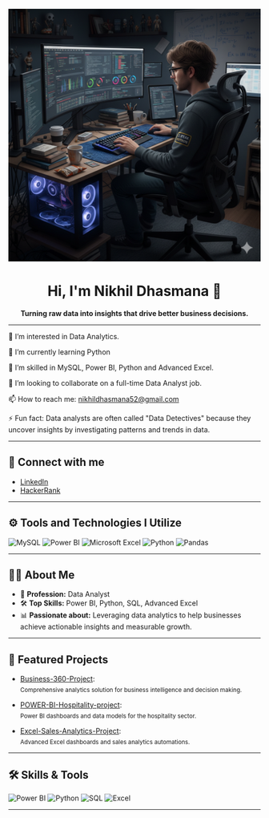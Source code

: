 <!-- Profile Introduction Section -->
<p align="center">
  <img src="https://github.com/NIKHIL50198/NIKHIL50198/blob/008ec28b67ac2ce69cce69b2b571459a7b159c5d/Gemini_Generated_Image_m5vxsam5vxsam5vx.png" width="1000" alt="Nikhil Dhasmana - Data Analyst"/>
</p>

<h1 align="center">Hi, I'm Nikhil Dhasmana 👋</h1>
<p align="center"><b>Turning raw data into insights that drive better business decisions.</b></p>

---
👀 I’m interested in Data Analytics. 

🔭 I’m currently learning Python

🌱 I’m skilled in MySQL, Power BI, Python and Advanced Excel.

💞️ I’m looking to collaborate on a full-time Data Analyst job.

📫 How to reach me: nikhildhasmana52@gmail.com

⚡ Fun fact: Data analysts are often called "Data Detectives" because they uncover insights by investigating patterns and trends in data.

---

## 🤝 Connect with me

- [LinkedIn](https://www.linkedin.com/in/nikhil-dhasmana-3b2b90137)
- [HackerRank](https://www.hackerrank.com/nikhildhasmana52) <!-- Replace with your actual HackerRank username/link -->

---

## ⚙️ Tools and Technologies I Utilize

![MySQL](https://img.shields.io/badge/-MySQL-4479A1?logo=mysql&logoColor=white)
![Power BI](https://img.shields.io/badge/-Power%20BI-F2C811?logo=powerbi&logoColor=white)
![Microsoft Excel](https://img.shields.io/badge/-Excel-217346?logo=microsoft-excel&logoColor=white)
![Python](https://img.shields.io/badge/-Python-3776AB?logo=python&logoColor=white)
![Pandas](https://img.shields.io/badge/-Pandas-150458?logo=pandas&logoColor=white)

---

## 👨‍💻 About Me

- 💼 **Profession:** Data Analyst  
- 🛠️ **Top Skills:** Power BI, Python, SQL, Advanced Excel  
- 📊 **Passionate about:** Leveraging data analytics to help businesses achieve actionable insights and measurable growth.

---

## 🚀 Featured Projects

- [Business-360-Project](https://github.com/NIKHIL50198/Business-360-Project):  
  <sub>Comprehensive analytics solution for business intelligence and decision making.</sub>

- [POWER-BI-Hospitality-project](https://github.com/NIKHIL50198/POWER-BI-Hospitality-project):  
  <sub>Power BI dashboards and data models for the hospitality sector.</sub>

- [Excel-Sales-Analytics-Project](https://github.com/NIKHIL50198/Excel-Sales-Analytics-Project):  
  <sub>Advanced Excel dashboards and sales analytics automations.</sub>

---

## 🛠️ Skills & Tools

![Power BI](https://img.shields.io/badge/-Power%20BI-F2C811?logo=powerbi&logoColor=white)
![Python](https://img.shields.io/badge/-Python-3776AB?logo=python&logoColor=white)
![SQL](https://img.shields.io/badge/-SQL-4479A1?logo=postgresql&logoColor=white)
![Excel](https://img.shields.io/badge/-Excel-217346?logo=microsoft-excel&logoColor=white)

---

